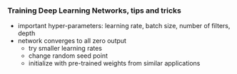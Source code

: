 ### Training Deep Learning Networks, tips and tricks



* important hyper-parameters: learning rate, batch size, number of filters, depth
* network converges to all zero output
  - try smaller learning rates
  - change random seed point
  - initialize with pre-trained weights from similar applications
  
  

